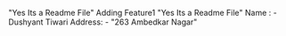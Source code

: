 "Yes Its a Readme File"
Adding Feature1
"Yes Its a Readme File"
Name : - Dushyant Tiwari
Address: - "263 Ambedkar Nagar"